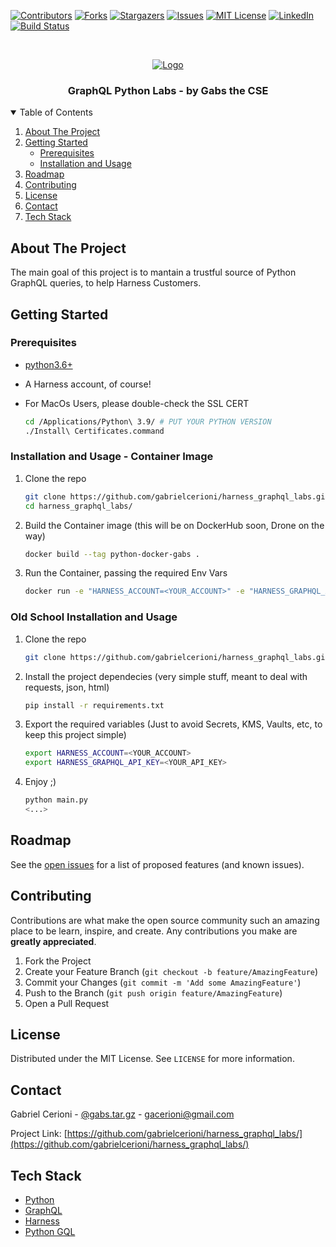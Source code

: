 [![Contributors][contributors-shield]][contributors-url]
[![Forks][forks-shield]][forks-url]
[![Stargazers][stars-shield]][stars-url]
[![Issues][issues-shield]][issues-url]
[![MIT License][license-shield]][license-url]
[![LinkedIn][linkedin-shield]][linkedin-url]
[![Build Status](https://cloud.drone.io/api/badges/gacerioni/tibia_monster_loot_item_id/status.svg)](https://cloud.drone.io/gacerioni/tibia_monster_loot_item_id)



<!-- PROJECT LOGO -->
<br />
<p align="center">
  <a href="https://github.com/gabrielcerioni/harness_graphql_labs">
    <img src="images/harness_banner.jpeg" alt="Logo">
  </a>

  <h3 align="center">GraphQL Python Labs - by Gabs the CSE</h3>

<!-- TABLE OF CONTENTS -->
<details open="open">
  <summary>Table of Contents</summary>
  <ol>
    <li>
      <a href="#about-the-project">About The Project</a>
    </li>
    <li>
      <a href="#getting-started">Getting Started</a>
      <ul>
        <li><a href="#prerequisites">Prerequisites</a></li>
        <li><a href="#installation-and-usage">Installation and Usage</a></li>
      </ul>
    </li>
    <li><a href="#roadmap">Roadmap</a></li>
    <li><a href="#contributing">Contributing</a></li>
    <li><a href="#license">License</a></li>
    <li><a href="#contact">Contact</a></li>
    <li><a href="#tech-stack">Tech Stack</a></li>
  </ol>
</details>



<!-- ABOUT THE PROJECT -->
## About The Project

The main goal of this project is to mantain a trustful source of Python GraphQL queries, to help Harness Customers.


<!-- GETTING STARTED -->
## Getting Started

### Prerequisites

* [python3.6+](https://www.python.org/downloads/)

* A Harness account, of course!

* For MacOs Users, please double-check the SSL CERT
   ```sh
   cd /Applications/Python\ 3.9/ # PUT YOUR PYTHON VERSION
   ./Install\ Certificates.command
   ```

### Installation and Usage - Container Image

1. Clone the repo
   ```sh
   git clone https://github.com/gabrielcerioni/harness_graphql_labs.git
   cd harness_graphql_labs/
   ```
2. Build the Container image (this will be on DockerHub soon, Drone on the way)
   ```sh
   docker build --tag python-docker-gabs .
   ```
3. Run the Container, passing the required Env Vars
   ```sh
   docker run -e "HARNESS_ACCOUNT=<YOUR_ACCOUNT>" -e "HARNESS_GRAPHQL_API_KEY=<YOUR_API_KEY>" python-docker-gabs
   ```

### Old School Installation and Usage

1. Clone the repo
   ```sh
   git clone https://github.com/gabrielcerioni/harness_graphql_labs.git
   ```
2. Install the project dependecies (very simple stuff, meant to deal with requests, json, html)
   ```sh
   pip install -r requirements.txt
   ```
3. Export the required variables (Just to avoid Secrets, KMS, Vaults, etc, to keep this project simple)
   ```sh
   export HARNESS_ACCOUNT=<YOUR_ACCOUNT>
   export HARNESS_GRAPHQL_API_KEY=<YOUR_API_KEY>
   ```

4. Enjoy ;)
   ```sh
   python main.py
   <...>
   ```

<!-- ROADMAP -->
## Roadmap

See the [open issues](https://github.com/gabrielcerioni/harness_graphql_labs/issues) for a list of proposed features (and known issues).



<!-- CONTRIBUTING -->
## Contributing

Contributions are what make the open source community such an amazing place to be learn, inspire, and create. Any contributions you make are **greatly appreciated**.

1. Fork the Project
2. Create your Feature Branch (`git checkout -b feature/AmazingFeature`)
3. Commit your Changes (`git commit -m 'Add some AmazingFeature'`)
4. Push to the Branch (`git push origin feature/AmazingFeature`)
5. Open a Pull Request



<!-- LICENSE -->
## License

Distributed under the MIT License. See `LICENSE` for more information.



<!-- CONTACT -->
## Contact

Gabriel Cerioni - [@gabs.tar.gz](https://www.instagram.com/gabs.tar.gz/) - gacerioni@gmail.com

Project Link: [https://github.com/gabrielcerioni/harness_graphql_labs/](https://github.com/gabrielcerioni/harness_graphql_labs/)

<!-- Tech Stack -->
## Tech Stack

* [Python](https://www.python.org/)
* [GraphQL](https://graphql.org/)
* [Harness](https://harness.io)
* [Python GQL](https://github.com/graphql-python/gql)


<!-- MARKDOWN LINKS & IMAGES -->
<!-- https://www.markdownguide.org/basic-syntax/#reference-style-links -->
[contributors-shield]: https://img.shields.io/github/contributors/gabrielcerioni/harness_graphql_labs.svg?style=for-the-badge
[contributors-url]: https://github.com/gabrielcerioni/harness_graphql_labs/graphs/contributors
[forks-shield]: https://img.shields.io/github/forks/gabrielcerioni/harness_graphql_labs.svg?style=for-the-badge
[forks-url]: https://github.com/gabrielcerioni/harness_graphql_labs/network/members
[stars-shield]: https://img.shields.io/github/stars/gabrielcerioni/harness_graphql_labs.svg?style=for-the-badge
[stars-url]: https://github.com/gabrielcerioni/harness_graphql_labs/stargazers
[issues-shield]: https://img.shields.io/github/issues/gabrielcerioni/harness_graphql_labs.svg?style=for-the-badge
[issues-url]: https://github.com/gabrielcerioni/harness_graphql_labs/issues
[license-shield]: https://img.shields.io/github/license/gabrielcerioni/harness_graphql_labs.svg?style=for-the-badge
[license-url]: https://github.com/gabrielcerioni/harness_graphql_labs/blob/master/LICENSE.txt
[linkedin-shield]: https://img.shields.io/badge/-LinkedIn-black.svg?style=for-the-badge&logo=linkedin&colorB=555
[linkedin-url]: https://linkedin.com/in/gabrielcerioni
[product-screenshot]: images/gabs_tibia.png
[api_postman_all]: images/Postman_API_ALL.png
[api_postman_id]: images/Postman_API_by_id.png
[api_postman_name]: images/Postman_API_by_name.png

